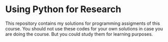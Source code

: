 # Using Python for Research

This repository contains my solutions for programming assigments of this course.
You should not use these codes for your own solutions in case you are doing the
course. But you could study them for learning purposes.
